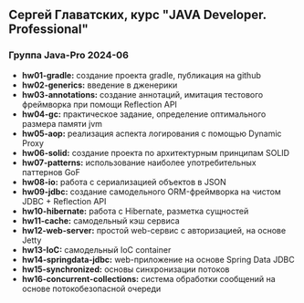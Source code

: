 ## Сергей Главатских, курс "JAVA Developer. Professional"
### Группа Java-Pro 2024-06

+ **hw01-gradle:** создание проекта gradle, публикация на github
+ **hw02-generics:** введение в дженерики
+ **hw03-annotations:** создание аннотаций, имитация тестового фреймворка при помощи Reflection API
+ **hw04-gc:** практическое задание, определение оптимального размера памяти jvm
+ **hw05-aop:** реализация аспекта логирования с помощью Dynamic Proxy
+ **hw06-solid:** создание проекта по архитектурным принципам SOLID
+ **hw07-patterns:** использование наиболее употребительных паттернов GoF
+ **hw08-io:** работа с сериализацией объектов в JSON
+ **hw09-jdbc:** создание самодельного ORM-фреймворка на чистом JDBC + Reflection API
+ **hw10-hibernate:** работа с Hibernate, разметка сущностей
+ **hw11-cache:** самодельный кэш сервиса
+ **hw12-web-server:** простой web-сервис с авторизацией, на основе Jetty
+ **hw13-IoC:** самодельный IoC container
+ **hw14-springdata-jdbc:** web-приложение на основе Spring Data JDBC
+ **hw15-synchronized:** основы синхронизации потоков
+ **hw16-concurrent-collections:** система обработки сообщений на основе потокобезопасной очереди